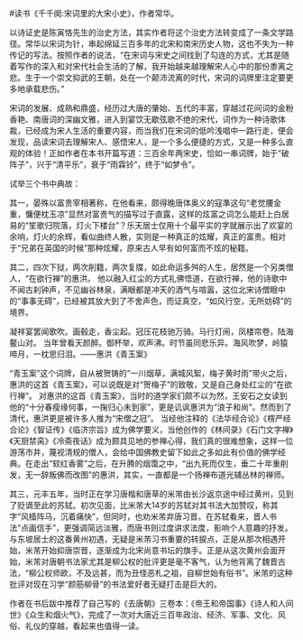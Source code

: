 #读书《千千阕:宋词里的大宋小史》，作者常华。

以诗证史是陈寅恪先生的治史方法，其实作者将这个治史方法转变成了一条文学路径。常华以宋词为针，串起绵延三百多年的北宋和南宋历史人物，这也不失为一种传记的写法。按照作者的说法，“在宋词与宋史之间找到了勾连的方式，尤其是随着写作的深入和对宋代社会生活的了解，我开始越来越理解宋人心中的那份黍离之悲。生于一个崇文抑武的王朝，处在一个颠沛流离的时代，宋词的词牌里注定要更多地承载悲伤。”

宋词的发展、成熟和鼎盛，经历过大唐的肇始、五代的丰富，穿越过花间词的金粉香艳、南唐词的深幽文雅，进入到宴饮无歇弦歌不绝的宋代，词作为一种诗歌体裁，已经成为宋人生活的重要内容，而当我们在宋词的低吟浅唱中一路行走，便会发现，品读宋词去理解宋人、感悟宋人，是一个多么便捷的方式，又是一种多么直观的体验！正如作者在本书开篇写道：三百余年两宋史，恰如一串词牌，始于“破阵子”，兴于“清平乐”，衰于“雨霖铃”，终于“如梦令”。

试举三个书中典故：

其一，晏殊以富贵宰相著称，在他看来，颇得晚唐体奥义的寇準这句“老觉腰金重，慵便枕玉凉”显然对富贵气的描写过于直露，这样的炫富之词怎么能赶上白居易的“笙歌归院落，灯火下楼台”？乐天居士仅用十个最平实的字就展示出了欢宴的余响，灯火的余辉，看似曲终人散，实则是一种真正的炫耀，真正的富贵。相对于“兄弟在英国的时候”那种炫耀，原来古人早有如何富而不炫的秘籍。

其二，四次下狱，两次削籍，两次复牒，如此命运多舛的人生，居然是一个另类僧人，“在欲行禅”的惠洪。
他以融入红尘的方式礼佛悟道，在欲行禅，他的诗歌中不闻古刹钟声，不见幽谷林泉，满眼都是冲天的酒气与喧嚣，这位北宋诗僧眼中的“事事无碍”，已经被其放大到了不舍声色，而证真空，“如风行空，无所妨碍”的境界。

凝祥宴罢闻歌吹。画毂走，香尘起。冠压花枝驰万骑。马行灯闹，凤楼帘卷，陆海鳌山对。
当年曾看天颜醉。御杯举，欢声沸。时节虽同悲乐异。海风吹梦，岭猿啼月，一枕思归泪。——惠洪《青玉案》

“青玉案”这个词牌，自从被贺铸的“一川烟草，满城风絮，梅子黄时雨”带火之后，惠洪的这首《青玉案》，可以说既是对“贺梅子”的致敬，又是自己身处红尘的“在欲行禅”。
对惠洪的这首《青玉案》，当时的道学家们颇不以为然，王安石之女读到他的“十分春瘦缘何事，一掬归心未到家”，更是讥讽惠洪为“浪子和尚”。然而到了清代，惠洪更是被许多人推为“宋僧之冠”。
当经他注释的《法华经合论》《楞严经合论》《智证传》《临济宗旨》成为佛学要义，当他创作的《林间录》《石门文字禅》《天厨禁脔》《冷斋夜话》成为颇具见地的参禅心得，我们真的很难想象，这样一位游荡市井，蔑视清规的僧人，会给中国佛教史留下如此之多如此有价值的佛学经典。在走出“软红香雾”之后，在升腾的烟霭之中，“出九死而仅生，垂二十年重削发，无一辞叛佛而改图”的惠洪，其实，一直都是一个扬禅布道光辅丛林的禅师。

其三，元丰五年，当时正在学习唐楷和唐草的米芾由长沙返京途中经过黄州，见到了贬谪至此的苏轼。初次见面，比米芾大14岁的苏轼对其书法大加赞叹，称其字“风樯阵马，沉着痛快”，但同时，也劝米芾弃唐习晋。在苏轼看来，晋人书法“点画信手”，更强调简远淡雅，而唐书则过度讲求法度，影响个人意趣的抒发。与东坡居士的这番黄州初遇，无疑是米芾习书重要的转捩点，正是从那次相遇开始，米芾开始抑唐崇晋，逐渐成为北宋尚意书坛的旗手。正是从这次黄州会面开始，米芾对唐朝书法家尤其是柳公权的批评更是毫不客气，认为他背离了魏晋古法，“柳公权师欧，不及远甚，而为丑怪恶札之祖，自柳世始有俗书”。米芾的这种批评对现在习学“颜筋柳骨”的书法爱好者无疑打击是巨大的。

作者在书后跋中推荐了自己写的《去唐朝》三卷本：《帝王和帝国事》《诗人和人间世》《众生和烟火气》，完成了一次对大唐近三百年政治、经济、军事、文化、风俗、礼仪的穿越，看起来也值得一读。
